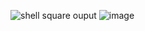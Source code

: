 ![shell square ouput](https://user-images.githubusercontent.com/113370913/214481998-a2b56997-7e1c-46a0-b757-ca8a78fa53f7.png)
![image](https://user-images.githubusercontent.com/113370913/214483391-a6ea8d1a-65b9-424d-b74b-b6cc5336b6ff.png)

